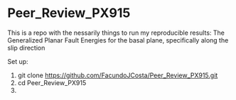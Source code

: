 # Peer_Review_PX915
This is a repo with the nessarily things to run my reproducible results: The Generalized Planar Fault Energies for the basal plane, specifically along the slip direction

Set up:

1. git clone https://github.com/FacundoJCosta/Peer_Review_PX915.git
2. cd Peer_Review_PX915
3. 
